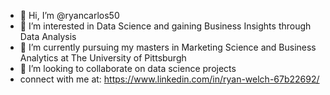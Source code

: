 - 👋 Hi, I’m @ryancarlos50
- 👀 I’m interested in Data Science and gaining Business Insights through Data Analysis 
- 🌱 I’m currently pursuing my masters in Marketing Science and Business Analytics at The University of Pittsburgh 
- 💞️ I’m looking to collaborate on data science projects 
- connect with me at: https://www.linkedin.com/in/ryan-welch-67b22692/

